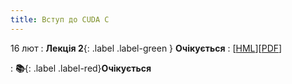 ```yaml
---
title: Вступ до CUDA C
---
```


16 лют
: **Лекція 2**{: .label .label-green } **Очікується**
  : [[HML](https://ykochura.github.io/cv-kpi/?p=lecture1.md)][[PDF](https://ykochura.github.io/cv-kpi/pdf/lecture1.pdf)]


: **📚**{: .label .label-red}**Очікується**

